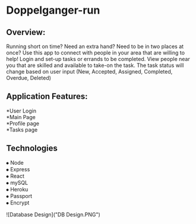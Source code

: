 # Doppelganger-run

## Overview:
Running short on time? Need an extra hand? Need to be in two places at once? Use this app to connect with people in your area that are willing to help! Login and set-up tasks or errands to be completed. View people near you that are skilled and available to take-on the task.  The task status will change based on user input (New, Accepted, Assigned, Completed, Overdue, Deleted)

## Application Features:
*User Login<br>
*Main Page<br>
*Profile page<br>
*Tasks page

## Technologies
⦁	Node<br>
⦁	Express<br>
⦁	React<br>
⦁	mySQL<br>
⦁	Heroku<br>
⦁	Passport<br>
⦁	Encrypt<br>


![Database Design]("DB Design.PNG")